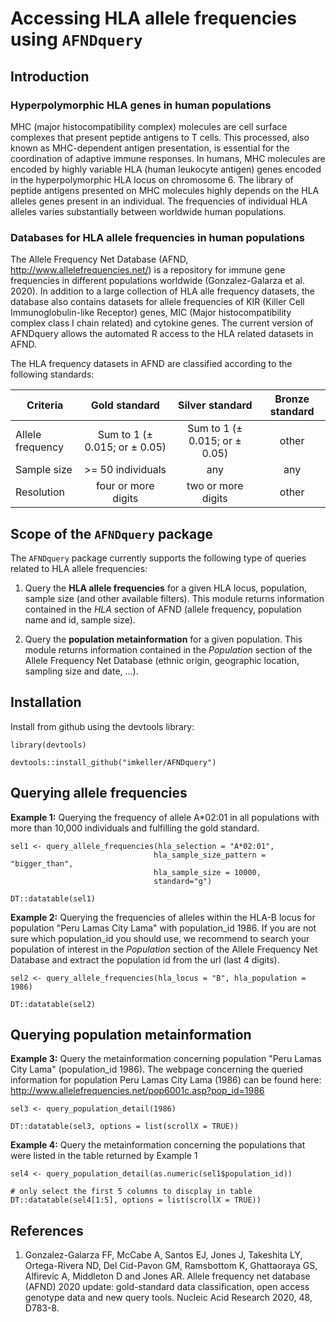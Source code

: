 # Accessing HLA allele frequencies using `AFNDquery`

## Introduction

### Hyperpolymorphic HLA genes in human populations

MHC (major histocompatibility complex) molecules are cell surface complexes that present peptide antigens to T cells. This processed, also known as MHC-dependent antigen presentation, is essential for the coordination of adaptive immune responses. In humans, MHC molecules are encoded by highly variable HLA (human leukocyte antigen) genes encoded in the hyperpolymorphic HLA locus on chromosome 6. The library of peptide antigens presented on MHC molecules highly depends on the HLA alleles genes present in an individual. The frequencies of individual HLA alleles varies substantially between worldwide human populations.

### Databases for HLA allele frequencies in human populations

The Allele Frequency Net Database (AFND, http://www.allelefrequencies.net/) is a repository for immune gene frequencies in different populations worldwide (Gonzalez-Galarza et al. 2020). In addition to a large collection of HLA alle frequency datasets, the database also contains datasets for allele frequencies of KIR (Killer Cell Immunoglobulin-like Receptor) genes, MIC (Major histocompatibility complex class I chain related) and cytokine genes. The current version of AFNDquery allows the automated R access to the HLA related datasets in AFND.

The HLA frequency datasets in AFND are classified according to the following standards:

| Criteria        | Gold standard           | Silver standard  | Bronze standard |
| ----------- |:-----------------:|:-----------------:|:----------:|
| Allele frequency      | Sum to 1 (± 0.015; or ± 0.05) | Sum to 1 (± 0.015; or ± 0.05) | other |
| Sample size     | >= 50 individuals      |   any | any |
| Resolution | four or more digits      | two or more digits | other |

## Scope of the `AFNDquery` package

The `AFNDquery` package currently supports the following type of queries related to HLA allele frequencies:

1. Query the **HLA allele frequencies** for a given HLA locus, population, sample size (and other available filters). This module returns information contained in the *HLA* section of AFND (allele frequency, population name and id, sample size).

2. Query the **population metainformation** for a given population. This module returns information contained in the *Population* section of the Allele Frequency Net Database (ethnic origin, geographic location, sampling size and date, ...).

## Installation

Install from github using the devtools library:

```{r}
library(devtools)

devtools::install_github("imkeller/AFNDquery")
```

## Querying allele frequencies

**Example 1:** Querying the frequency of allele A*02:01 in all populations with more than 10,000 individuals and fulfilling the gold standard.

```{r}
sel1 <- query_allele_frequencies(hla_selection = "A*02:01", 
                                hla_sample_size_pattern = "bigger_than", 
                                hla_sample_size = 10000, 
                                standard="g")

DT::datatable(sel1)
```

**Example 2:** Querying the frequencies of alleles within the HLA-B locus for population "Peru Lamas City Lama" with population_id 1986. If you are not sure which population_id you should use, we recommend to search your population of interest in the *Population* section of the Allele Frequency Net Database and extract the population id from the url (last 4 digits).

```{r}
sel2 <- query_allele_frequencies(hla_locus = "B", hla_population = 1986)

DT::datatable(sel2)
```

## Querying population metainformation

**Example 3:** Query the metainformation concerning population "Peru Lamas City Lama" (population_id 1986). The webpage concerning the queried information for population Peru Lamas City Lama (1986) can be found here: http://www.allelefrequencies.net/pop6001c.asp?pop_id=1986

```{r}
sel3 <- query_population_detail(1986)

DT::datatable(sel3, options = list(scrollX = TRUE))
```

**Example 4:** Query the metainformation concerning the populations that were listed in the table returned by Example 1

```{r}
sel4 <- query_population_detail(as.numeric(sel1$population_id))

# only select the first 5 columns to discplay in table
DT::datatable(sel4[1:5], options = list(scrollX = TRUE))
```

## References 

1. Gonzalez-Galarza FF, McCabe A, Santos EJ, Jones J, Takeshita LY, Ortega-Rivera ND, Del Cid-Pavon GM, Ramsbottom K, Ghattaoraya GS, Alfirevic A, Middleton D and Jones AR. Allele frequency net database (AFND) 2020 update: gold-standard data classification, open access genotype data and new query tools. Nucleic Acid Research 2020, 48, D783-8.
